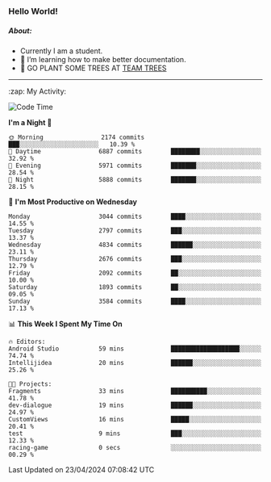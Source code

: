 ### Hello World!

##### About:
- Currently I am a student.
- 🌱 I’m learning how to make better documentation.
- 🌱 GO PLANT SOME TREES AT [TEAM TREES](https://teamtrees.org/)

---
  <summary>:zap: My Activity:</summary>
  
<!--START_SECTION:waka-->
![Code Time](http://img.shields.io/badge/Code%20Time-1%2C318%20hrs%2012%20mins-blue)

**I'm a Night 🦉** 

```text
🌞 Morning                2174 commits        ███░░░░░░░░░░░░░░░░░░░░░░   10.39 % 
🌆 Daytime                6887 commits        ████████░░░░░░░░░░░░░░░░░   32.92 % 
🌃 Evening                5971 commits        ███████░░░░░░░░░░░░░░░░░░   28.54 % 
🌙 Night                  5888 commits        ███████░░░░░░░░░░░░░░░░░░   28.15 % 
```
📅 **I'm Most Productive on Wednesday** 

```text
Monday                   3044 commits        ████░░░░░░░░░░░░░░░░░░░░░   14.55 % 
Tuesday                  2797 commits        ███░░░░░░░░░░░░░░░░░░░░░░   13.37 % 
Wednesday                4834 commits        ██████░░░░░░░░░░░░░░░░░░░   23.11 % 
Thursday                 2676 commits        ███░░░░░░░░░░░░░░░░░░░░░░   12.79 % 
Friday                   2092 commits        ██░░░░░░░░░░░░░░░░░░░░░░░   10.00 % 
Saturday                 1893 commits        ██░░░░░░░░░░░░░░░░░░░░░░░   09.05 % 
Sunday                   3584 commits        ████░░░░░░░░░░░░░░░░░░░░░   17.13 % 
```


📊 **This Week I Spent My Time On** 

```text
🔥 Editors: 
Android Studio           59 mins             ███████████████████░░░░░░   74.74 % 
Intellijidea             20 mins             ██████░░░░░░░░░░░░░░░░░░░   25.26 % 

🐱‍💻 Projects: 
Fragments                33 mins             ██████████░░░░░░░░░░░░░░░   41.78 % 
dev-dialogue             19 mins             ██████░░░░░░░░░░░░░░░░░░░   24.97 % 
CustomViews              16 mins             █████░░░░░░░░░░░░░░░░░░░░   20.41 % 
test                     9 mins              ███░░░░░░░░░░░░░░░░░░░░░░   12.33 % 
racing-game              0 secs              ░░░░░░░░░░░░░░░░░░░░░░░░░   00.29 % 
```


 Last Updated on 23/04/2024 07:08:42 UTC
<!--END_SECTION:waka-->
